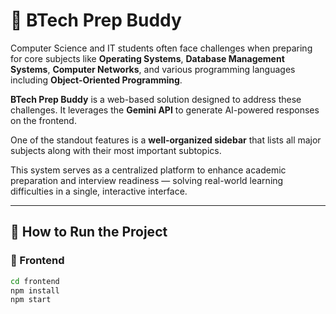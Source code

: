 # 🔹 BTech Prep Buddy

Computer Science and IT students often face challenges when preparing for core subjects like **Operating Systems**, **Database Management Systems**, **Computer Networks**, and various programming languages including **Object-Oriented Programming**.

**BTech Prep Buddy** is a web-based solution designed to address these challenges. It leverages the **Gemini API** to generate AI-powered responses on the frontend. 

One of the standout features is a **well-organized sidebar** that lists all major subjects along with their most important subtopics.

This system serves as a centralized platform to enhance academic preparation and interview readiness — solving real-world learning difficulties in a single, interactive interface.

---

## 🚀 How to Run the Project

### 🔸 Frontend
```bash
cd frontend
npm install
npm start
